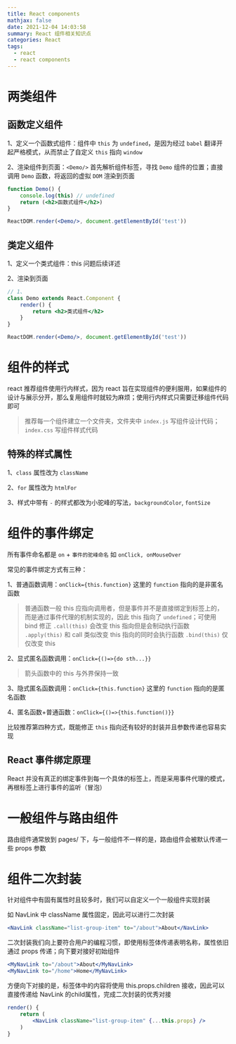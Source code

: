 ```yaml
---
title: React components
mathjax: false
date: 2021-12-04 14:03:58
summary: React 组件相关知识点
categories: React
tags:
  - react
  - react components
---
```


# 两类组件

## 函数定义组件

1、定义一个函数式组件：组件中  `this` 为 `undefined`，是因为经过 `babel` 翻译开起严格模式，从而禁止了自定义 `this` 指向 `window`

2、渲染组件到页面：`<Demo/>` 首先解析组件标签，寻找 `Demo` 组件的位置；直接调用 `Demo` 函数，将返回的虚拟 `DOM` 渲染到页面

```jsx
function Demo() {
    console.log(this) // undefined
    return (<h2>函数式组件</h2>)
}

ReactDOM.render(<Demo/>, document.getElementById('test'))
```

## 类定义组件

1、定义一个类式组件：this 问题后续详述

2、渲染到页面

```jsx
// 1、
class Demo extends React.Component {
    render() {
        return <h2>类式组件</h2>
    }
}

ReactDOM.render(<Demo/>, document.getElementById('test'))
```

# 组件的样式

react 推荐组件使用行内样式，因为 react 旨在实现组件的便利服用，如果组件的设计与展示分开，那么复用组件时就较为麻烦；使用行内样式只需要迁移组件代码即可
> 推荐每一个组件建立一个文件夹，文件夹中 `index.js` 写组件设计代码；`index.css` 写组件样式代码

## 特殊的样式属性

1、`class` 属性改为 `className`

2、`for` 属性改为 `htmlFor`

3、样式中带有 `-` 的样式都改为小驼峰的写法，`backgroundColor`, `fontSize`


# 组件的事件绑定

所有事件命名都是 `on` + `事件的驼峰命名` 如 `onClick, onMouseOver`

常见的事件绑定方式有三种：

1、普通函数调用：`onClick={this.function}` 这里的 `function` 指向的是非匿名函数
> 普通函数一般 this 应指向调用者，但是事件并不是直接绑定到标签上的，而是通过事件代理的机制实现的，因此 this 指向了 `undefined`；可使用 bind 修正
> `.call(this)` 会改变 this 指向但是会制动执行函数
> `.apply(this)` 和 call 类似改变 this 指向的同时会执行函数
> `.bind(this)` 仅仅改变 this

2、显式匿名函数调用：`onClick={()=>{do sth...}}`
> 箭头函数中的 this 与外界保持一致

3、隐式匿名函数调用：`onClick={this.function}` 这里的 `function` 指向的是匿名函数

4、匿名函数+普通函数：`onClick={()=>{this.function()}}` 

比较推荐第四种方式，既能修正 `this` 指向还有较好的封装并且参数传递也容易实现

## React 事件绑定原理

React 并没有真正的绑定事件到每一个具体的标签上，而是采用事件代理的模式，再根标签上进行事件的监听（冒泡）

# 一般组件与路由组件

路由组件通常放到 pages/ 下，与一般组件不一样的是，路由组件会被默认传递一些 props 参数

# 组件二次封装

针对组件中有固有属性时且较多时，我们可以自定义一个一般组件实现封装

如 NavLink 中 className 属性固定，因此可以进行二次封装
```jsx
<NavLink className="list-group-item" to="/about">About</NavLink>
```

二次封装我们向上要符合用户的编程习惯，即使用标签体传递表明名称，属性依旧通过 props 传递；向下要对接好初始组件
```jsx
<MyNavLink to="/about">About</MyNavLink>
<MyNavLink to="/home">Home</MyNavLink>
```

方便向下对接的是，标签体中的内容将使用 this.props.children 接收，因此可以直接传递给 NavLink 的child属性，完成二次封装的优秀对接
```jsx
render() {
    return (
        <NavLink className="list-group-item" {...this.props} />
    )
}
```
